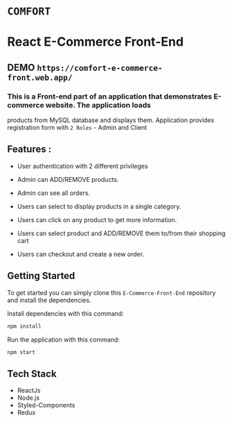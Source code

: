 # `COMFORT`
# React E-Commerce Front-End

## DEMO `https://comfort-e-commerce-front.web.app/`

### This is a Front-end part of an application that demonstrates E-commerce website. The application loads 
products from MySQL database and displays them. Application provides registration form with `2 Roles` - Admin and Client

## Features :
- User authentication with 2 different privileges

- Admin can ADD/REMOVE products.
- Admin can see all orders.

- Users can select to display products in a single category.
- Users can click on any product to get more information. 
- Users can select product and ADD/REMOVE them to/from their shopping cart
- Users can checkout and create a new order.

## Getting Started
To get started  you can simply clone this `E-Commerce-Front-End` repository and install the dependencies.

Install dependencies with this command:
```bash
npm install
```

Run the application with this command:
```bash
npm start
```

## Tech Stack
* ReactJs
* Node.js
* Styled-Components
* Redux

